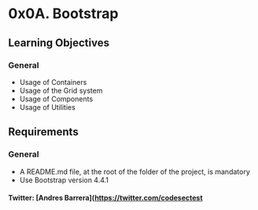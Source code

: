 # 0x0A. Bootstrap
## Learning Objectives
### General
- Usage of Containers
- Usage of the Grid system
- Usage of Components
- Usage of Utilities
## Requirements
### General
- A README.md file, at the root of the folder of the project, is mandatory
- Use Bootstrap version 4.4.1
#### Twitter: [Andres Barrera](https://twitter.com/codesectest

